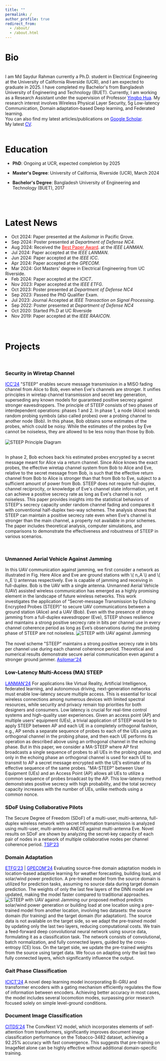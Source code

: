 ```yaml
---
title: ""
permalink: /
author_profile: true
redirect_from: 
  - /about/
  - /about.html
---
```

 <h1 style="color:  #0f0e0e;">Bio</h1>
<br>
I am Md Saydur Rahman currently a Ph.D. student in Electrical Engineering at the University of California Riverside (UCR), and I am expected to graduate in 2025. I have completed my Bachelor's from Bangladesh University of Engineering and Technology (BUET). Currently, I am working as a Research Assistant under the supervision of Professor 
<a href="https://intra.ece.ucr.edu/~yhua/" style="color: blue;">Yingbo Hua</a>. My research interest involves Wireless Physical Layer Security, 5g Low-latency Communication, Domain adaptation-based Deep learning, and Federated learning. 
<div class="wordwrap">  
  You can also find my latest articles/publications on  
  <a href="https://scholar.google.com/citations?user=Zbf4zyUAAAAJ&hl=en&authuser=1" style="color: blue;">Google Scholar</a>. </div>
<div class="wordwrap"> My latest <a href="https://drive.google.com/file/d/1g8TKk-dQo5wxPrOqyS6hOfrZyRQPWQ6I/view?usp=sharing" style="color: blue;">CV</a>. </div>

<br>

<h1 style="color: #0f0e0e;">Education</h1>  

- **PhD**: Ongoing at UCR, expected completion by 2025  

- **Master's Degree**: University of California, Riverside (UCR), March 2024  

- **Bachelor's Degree**: Bangladesh University of Engineering and Technology (BUET), 2017
 <br>
 
<br>

<div class="news-section">
  <h1 style="color:  #0f0e0e;">Latest News</h1>

  <li> Oct 2024: Paper presented at the <em>Asilomar </em> in Pacific Grove.</li>
  <li> Sep 2024: Poster presented at <em>Department of Defense NC4</em>.</li>
  <li> Aug 2024: Received the <a href="https://www.linkedin.com/feed/update/urn:li:activity:7231977654407610368/" style="color: red;">Best Paper Award</a>. at the <em>IEEE LANMAN</em>.</li>
  <li> Jul 2024: Paper accepted at the <em>IEEE LANMAN</em>.</li>
  <li> Jun 2024: Paper accepted at the <em>IEEE ICC</em>.</li>
  <li> Apr 2024: Paper accepted at the <em>GPECOM</em>.</li>
  <li> Mar 2024: Got Masters' degree in Electrical Engineering from UC Riverside.</li>
  <li> Feb 2024: Paper accepted at the <em>ICICT</em>.</li>
  <li> Nov 2023: Paper accepted at the <em>IEEE ETFG</em>.</li>
  <li> Oct 2023: Poster presented at <em>Department of Defense NC4</em></li>
  <li> Sep 2023: Passed the PhD Qualifier Exam.</li>
  <li> Jul 2023: Journal Accepted at <em>IEEE Transaction on Signal Processing</em>.</li>
  <li> Sep 2022: Poster presented at <em>Department of Defense NC4</em></li>
  <li> Oct 2020: Started Ph.D at UC Riverside</li>
  <li> Nov 2019: Paper accepted at the <em>IEEE RAAICON</em>.</li>
  
 <br>
  <br>
  <h1 style="color:  #0f0e0e;">Projects</h1>
   <br>

<h3 style="color: #0f0e0e;">Security in Wiretap Channel</h3>  <a href="https://arxiv.org/abs/2403.06438" style="color: blue;">ICC'24</a> 
"STEEP" enables secure message transmission in a MISO fading channel from Alice to Bob, even when Eve's channels are stronger. It unifies principles in wiretap channel transmission and secret key generation, superseding any known models for guaranteed positive secrecy against stronger eavesdroppers. The principle of STEEP consists of two phases of interdependent operations: phases 1 and 2. In phase 1, a node (Alice) sends random probing symbols (also called probes) over a probing channel to another node (Bob). In this phase, Bob obtains some estimates of the probes, which could be noisy. While the estimates of the probes by Eve cannot be noiseless, they are allowed to be less noisy than those by Bob.  
<br><br>

<img src="images/steep1.drawio.png" alt="STEEP Principle Diagram" style="max-width: 60%; height: auto;">  
<br><br>

In phase 2, Bob echoes back his estimated probes encrypted by a secret message meant for Alice via a return channel. Since Alice knows the exact probes, the effective wiretap channel system from Bob to Alice and Eve, relative to the secret message from Bob, is such that the effective return channel from Bob to Alice is stronger than that from Bob to Eve, subject to a sufficient amount of power from Bob.  STEEP does not require full-duplex, channel reciprocity, or knowledge of Eve's channel state information, yet it can achieve a positive secrecy rate as long as Eve's channel is not noiseless. This paper provides insights into the statistical behaviors of STEEP's secrecy capacity under random channel fading and compares it with conventional half-duplex two-way schemes. The analysis shows that STEEP can maintain a positive secrecy rate even when Eve's channel is stronger than the main channel, a property not available in prior schemes. The paper includes theoretical analysis, computer simulations, and comparisons to demonstrate the effectiveness and robustness of STEEP in various scenarios.
 
<br>


<h3 style="color: #0f0e0e;">Unmanned Aerial Vehicle Against Jamming</h3>  
In this UAV communication against jamming, we first consider a network as illustrated in Fig. Here Alice and Eve are ground stations with \( n_A \) and \( n_E \) antennas respectively. Eve is capable of jamming and receiving in full-duplex. Bob is the UAV with a single antenna. Unmanned Aerial Vehicle (UAV) assisted wireless communication has emerged as a highly promising element in the landscape of future wireless networks. This work investigates the application of “Secret-message Transmission by Echoing Encrypted Probes (STEEP)” to secure UAV communications between a ground station (Alice) and a UAV (Bob). Even with the presence of strong jamming from a full-duplex eavesdropper (Eve), STEEP shows resilience and maintains a strong positive secrecy rate in bits per channel use in every channel coherence period as long as Eve’s observations during the probing phase of STEEP are not noiseless.

<img src="images/uav.drawio.png" alt="STEEP with UAV against Jamming" style="max-width: 60%; height: auto;">  
<br><br>
The novel scheme "STEEP" maintains a strong positive secrecy rate in bits per channel use during each channel coherence period. Theoretical and numerical results demonstrate secure aerial communication even against a stronger ground jammer.  
<a href="#" style="color: blue;">Asilomar'24</a>  




<h3 style="color: #0f0e0e;">Low-Latency Multi-Access (MA) STEEP</h3>  <a href="https://ieeexplore.ieee.org/abstract/document/10621876" style="color: blue;">LANMAN'24</a>  
For applications like Virtual Reality, Artificial Intelligence, federated learning, and autonomous driving, next-generation networks must enable low-latency secure multiple access. This is essential for local wireless connections among numerous devices with limited spectral resources, while security and privacy remain top priorities for both designers and consumers. Low latency is crucial for real-time control systems and high-quality user experiences. Given an access point (AP) and multiple users’ equipment (UEs), a trivial application of STEEP would be to apply STEEP between AP and each UE in a completely orthogonal fashion, e.g., AP sends a separate
sequence of probes to each of the UEs using an orthogonal channel in the probing phase, and then each UE performs its operation as described above using an orthogonal channel in the echoing phase. But in this paper, we consider a MA-STEEP where AP first broadcasts a single sequence of probes to all UEs in the probing phase, and only in the echoing phase an orthogonal channel is used for each UE to transmit to AP a secret message encrypted with the UE’s estimate of its effective sequence of the same probes. "MA-STEEP" between User Equipment (UEs) and an Access Point (AP) allows all UEs to utilize a common sequence of probes broadcast by the AP. This low-latency method demonstrates positive secrecy with high probability, and the total secrecy capacity increases with the number of UEs, unlike methods using a common nonce.   

<br>

<h3 style="color: #0f0e0e;">SDoF Using Collaborative Pilots</h3>  
The Secure Degree of Freedom (SDoF) of a multi-user, multi-antenna, full-duplex wireless network with secret information transmission is analyzed using multi-user, multi-antenna ANECE against multi-antenna Eve. Novel results on SDoF are shown by analyzing the secret-key capacity of each pair of nodes in a network of multiple collaborative nodes per channel coherence period.  
<a href="https://ieeexplore.ieee.org/abstract/document/10235266" style="color: blue;">TSP'23</a>  


<br>


<h3 style="color: #0f0e0e;">Domain Adaptation</h3>  <a href="https://ieeexplore.ieee.org/abstract/document/10407265" style="color: blue;">ETFG'23</a> | <a href="https://ieeexplore.ieee.org/abstract/document/10582569" style="color: blue;">GPECOM'24</a>  
Evaluating source-free domain adaptation models in location-based adaptive learning for weather forecasting, building load, and solar/wind power prediction. A pre-trained model from the source domain is utilized for prediction tasks, assuming no source data during target domain prediction. The weights of only the last few layers of the DNN model are updated, making the model faster compared to traditional approaches.  
<img src="images/overview_domain_adaptation.png" alt="STEEP with UAV against Jamming" style="max-width: 60%; height: auto;">  
our proposed method predicts solar/wind power generation or building load at one location using a pre-trained model from another location, involving two datasets: the source domain (for training) and the target domain (for adaptation). The source data is not available on the target side, so we adapt the pre-trained model by updating only the last two layers, reducing computational costs. We train a feed-forward deep convolutional neural network using source data, formulating it as a classification task. The network consists of convolutional, batch normalization, and fully connected layers, guided by the cross-entropy (CE) loss. On the target side, we update the pre-trained weights from the source using target data. We focus on adapting only the last two fully connected layers, which significantly influence the output.

<br>


<h3 style="color: #0f0e0e;">Gait Phase Classification</h3>  <a href="https://link.springer.com/chapter/10.1007/978-981-97-3562-4_29" style="color: blue;">ICICT'24</a>  
A novel deep learning model incorporating Bi-GRU and transformer encoders with a gating mechanism efficiently regulates the flow of information between encoders. Achieving better accuracy in most cases, the model includes several locomotion modes, surpassing prior research focused solely on simple level-ground conditions.  

<br>


<h3 style="color: #0f0e0e;">Document Image Classification</h3>  <a href="https://www.techrxiv.org/doi/full/10.36227/techrxiv.172254255.56093481" style="color: blue;">CITDS'24</a>  
The ConvNext V2 model, which incorporates elements of self-attention from transformers, significantly improves document image classification performance on the Tobacco-3482 dataset, achieving a 92.25% accuracy with fast convergence. This suggests that pre-training on ImageNet alone can be highly effective without additional domain-specific training.  

<br>


